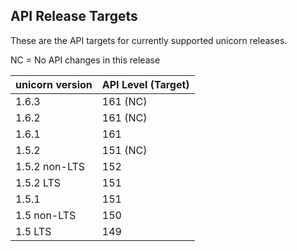 ## API Release Targets
These are the API targets for currently supported unicorn releases.

NC = No API changes in this release

| unicorn version | API Level (Target) |
|-----------------|--------------------|
| 1.6.3 | 161 (NC) |
| 1.6.2 | 161 (NC) |
| 1.6.1 | 161 |
| 1.5.2 | 151 (NC) |
| 1.5.2 non-LTS | 152 |
| 1.5.2 LTS | 151 |
| 1.5.1 | 151 |
| 1.5 non-LTS | 150 | 
| 1.5 LTS | 149 |
